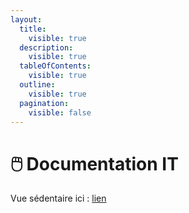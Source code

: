 ```yaml
---
layout:
  title:
    visible: true
  description:
    visible: true
  tableOfContents:
    visible: true
  outline:
    visible: true
  pagination:
    visible: false
---
```


# 🖱️ Documentation IT

Vue sédentaire ici : [lien](https://groupe-hautier.gitbook.io/docit-sedentaire)
